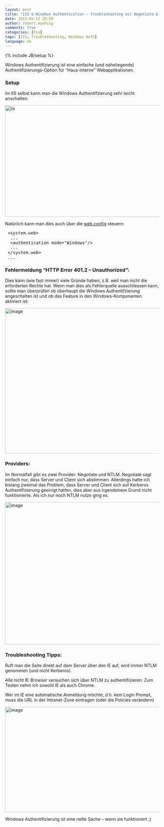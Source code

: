 ```yaml
---
layout: post
title: "IIS & Windows Authentication – Troubleshooting mit Negotiate & NTLM"
date: 2013-05-12 20:50
author: robert.muehsig
comments: true
categories: [Fix]
tags: [IIS, Troubleshooting, Windows Auth]
language: de
---
```

{% include JB/setup %}
<p>Windows Authentifizierung ist eine einfache (und naheliegende) Authentifizierungs-Option für “Haus-interne” Webapplikationen. </p> <h3>Setup</h3> <p>Im IIS selbst kann man die Windows Authentifzierung sehr leicht anschalten:</p> <p><a href="{{BASE_PATH}}/assets/wp-images/iis1.gif"><img title="iis" style="display: inline" alt="iis" src="{{BASE_PATH}}/assets/wp-images/iis_thumb1.gif" width="582" height="365"></a></p> <p>Natürlich kann man dies auch über die <a href="http://msdn.microsoft.com/en-us/library/ff647405.aspx">web.config</a> steuern:</p><pre class="brush: csharp; auto-links: true; collapse: false; first-line: 1; gutter: true; html-script: false; light: false; ruler: false; smart-tabs: true; tab-size: 4; toolbar: true;"> &lt;system.web&gt;
  ...
  &lt;authentication mode="Windows"/&gt;
  ...
 &lt;/system.web&gt;
 ...</pre>
<h3>Fehlermeldung “HTTP Error 401.2 – Unauthorized”:</h3>
<p>Dies kann (wie fast immer) viele Gründe haben, z.B. weil man nicht die erforderten Rechte hat. Wenn man dies als Fehlerquelle ausschliessen kann, sollte man überprüfen ob überhaupt die Windows Authentifzierung angeschalten ist und ob das Feature in den Windows-Komponenten aktiviert ist:</p>
<p><a href="{{BASE_PATH}}/assets/wp-images/image1839.png"><img title="image" style="border-top: 0px; border-right: 0px; border-bottom: 0px; border-left: 0px; display: inline" border="0" alt="image" src="{{BASE_PATH}}/assets/wp-images/image_thumb990.png" width="572" height="476"></a></p>
<h3>Providers:</h3>
<p>Im Normalfall gibt es zwei Provider: Negotiate und NTLM. Negotiate sagt einfach nur, dass Server und Client sich abstimmen. Allerdings hatte ich bislang zweimal das Problem, dass Server und Client sich auf Kerberos Authentifizierung geeinigt hatten, dies aber aus irgendeinem Grund nicht funktionierte. Als ich nur noch NTLM nutze ging es.</p>
<p><a href="{{BASE_PATH}}/assets/wp-images/image1840.png"><img title="image" style="border-top: 0px; border-right: 0px; border-bottom: 0px; border-left: 0px; display: inline" border="0" alt="image" src="{{BASE_PATH}}/assets/wp-images/image_thumb991.png" width="540" height="467"></a> </p>
<h3>Troubleshooting Tipps:</h3>
<p>Ruft man die Seite direkt auf dem Server über den IE auf, wird immer NTLM genommen (und nicht Kerberos).</p>
<p>Alle nicht IE-Browser versuchen sich über NTLM zu authentifizieren. Zum Testen nehm ich sowohl IE als auch Chrome.</p>
<p>Wer im IE eine automatische Anmeldung möchte, d.h. kein Login Prompt, muss die URL in der Intranet-Zone eintragen (oder die Policies verändern)</p>
<p><a href="{{BASE_PATH}}/assets/wp-images/image1841.png"><img title="image" style="border-top: 0px; border-right: 0px; border-bottom: 0px; border-left: 0px; display: inline" border="0" alt="image" src="{{BASE_PATH}}/assets/wp-images/image_thumb992.png" width="568" height="345"></a> </p>
<p>Windows Authentifizierung ist eine nette Sache – wenn sie funktioniert ;)</p>
